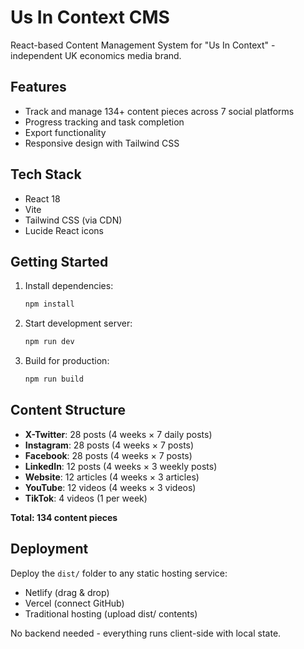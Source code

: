# Us In Context CMS

React-based Content Management System for "Us In Context" - independent UK economics media brand.

## Features

- Track and manage 134+ content pieces across 7 social platforms
- Progress tracking and task completion
- Export functionality
- Responsive design with Tailwind CSS

## Tech Stack

- React 18
- Vite
- Tailwind CSS (via CDN)
- Lucide React icons

## Getting Started

1. Install dependencies:
   ```bash
   npm install
   ```

2. Start development server:
   ```bash
   npm run dev
   ```

3. Build for production:
   ```bash
   npm run build
   ```

## Content Structure

- **X-Twitter**: 28 posts (4 weeks × 7 daily posts)
- **Instagram**: 28 posts (4 weeks × 7 posts)  
- **Facebook**: 28 posts (4 weeks × 7 posts)
- **LinkedIn**: 12 posts (4 weeks × 3 weekly posts)
- **Website**: 12 articles (4 weeks × 3 articles)
- **YouTube**: 12 videos (4 weeks × 3 videos)
- **TikTok**: 4 videos (1 per week)

**Total: 134 content pieces**

## Deployment

Deploy the `dist/` folder to any static hosting service:
- Netlify (drag & drop)
- Vercel (connect GitHub)
- Traditional hosting (upload dist/ contents)

No backend needed - everything runs client-side with local state.
